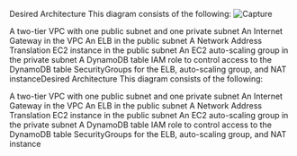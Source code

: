 Desired Architecture
This diagram consists of the following:
![Capture](https://user-images.githubusercontent.com/77119427/111888348-9f617080-89d3-11eb-88bd-5f90aa1f1f45.PNG)

A two-tier VPC with one public subnet and one private subnet
An Internet Gateway in the VPC
An ELB in the public subnet
A Network Address Translation EC2 instance in the public subnet
An EC2 auto-scaling group in the private subnet
A DynamoDB table
IAM role to control access to the DynamoDB table
SecurityGroups for the ELB, auto-scaling group, and NAT instanceDesired Architecture
This diagram consists of the following:

A two-tier VPC with one public subnet and one private subnet
An Internet Gateway in the VPC
An ELB in the public subnet
A Network Address Translation EC2 instance in the public subnet
An EC2 auto-scaling group in the private subnet
A DynamoDB table
IAM role to control access to the DynamoDB table
SecurityGroups for the ELB, auto-scaling group, and NAT instance
